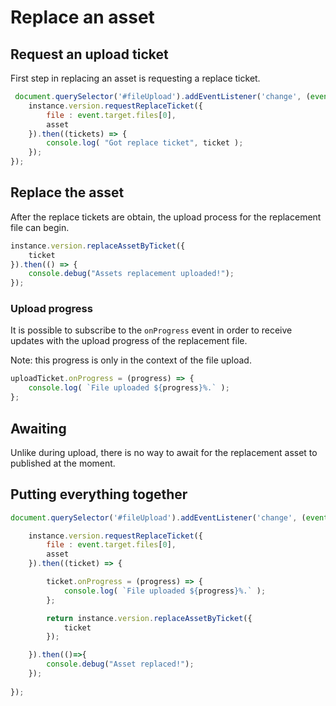 # Replace an asset

## Request an upload ticket

First step in replacing an asset is requesting a replace ticket.

```js
 document.querySelector('#fileUpload').addEventListener('change', (event)=>{
    instance.version.requestReplaceTicket({
        file : event.target.files[0],
        asset    
    }).then((tickets) => {
        console.log( "Got replace ticket", ticket );    
    });
});
```

## Replace the asset

After the replace tickets are obtain, the upload process for the replacement file can begin.

```js
instance.version.replaceAssetByTicket({
    ticket
}).then(() => {
	console.debug("Assets replacement uploaded!");
});
```
### Upload progress

It is possible to subscribe to the ```onProgress``` event in order to receive updates with the upload progress of the replacement file.

Note: this progress is only in the context of the file upload.   

```js
uploadTicket.onProgress = (progress) => {
	console.log( `File uploaded ${progress}%.` );
};
```

## Awaiting

Unlike during upload, there is no way to await for the replacement asset to published at the moment.

## Putting everything together 

```js
document.querySelector('#fileUpload').addEventListener('change', (event)=>{

    instance.version.requestReplaceTicket({
        file : event.target.files[0],
        asset
    }).then((ticket) => {

        ticket.onProgress = (progress) => {
            console.log( `File uploaded ${progress}%.` );
        };

        return instance.version.replaceAssetByTicket({
            ticket
        });

    }).then(()=>{
        console.debug("Asset replaced!");
    });
    
});
```